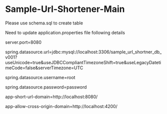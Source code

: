 # Sample-Url-Shortener-Main

Please use schema.sql to create table

Need to update application.properties file following details

server.port=8080

spring.datasource.url=jdbc:mysql://localhost:3306/sample_url_shortner_db_v001?useUnicode=true&useJDBCCompliantTimezoneShift=true&useLegacyDatetimeCode=false&serverTimezone=UTC

spring.datasource.username=root

spring.datasource.password=password

app-short-url-domain=http://localhost:8080/

app-allow-cross-origin-domain=http://localhost:4200/
